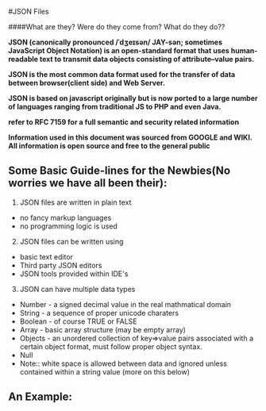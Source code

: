 #JSON Files

####What are they? Were do they come from? What do they do??

**JSON (canonically pronounced /ˈdʒeɪsən/ JAY-sən; sometimes JavaScript Object Notation) is an open-standard format that uses human-readable text to transmit data objects consisting of attribute–value pairs.**


**JSON is the most common data format used for the transfer of data between browser(client side) and Web Server.**

**JSON is based on javascript originally but is now ported to a large number of languages ranging from traditional JS to PHP and even Java.**

**refer to RFC 7159 for a full semantic and security related information**

**Information used in this document was sourced from GOOGLE and WIKI. All information is open source and free to the general public**

## Some Basic Guide-lines for the Newbies(No worries we have all been their):

1. JSON files are written in plain text
* no fancy markup languages
* no programming logic is used

2. JSON files can be written using
* basic text editor
* Third party JSON editors
* JSON tools provided within IDE's

3. JSON can have multiple data types
* Number - a signed decimal value in the real mathmatical domain
* String - a sequence of proper unicode charaters
* Boolean - of course TRUE or FALSE
* Array - basic array structure (may be empty array)
* Objects - an unordered collection of key=>value pairs associated with a certain object format, must follow proper object syntax.
* Null
* Note:: white space is allowed between data and ignored unless contained within a string value (more on this below)

## An Example:

